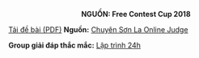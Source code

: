 **<center>NGUỒN: Free Contest Cup 2018</center>**

[Tải đề bài (PDF)](/statements/2332/VALUESTR.pdf)
**Nguồn:** [Chuyên Sơn La Online Judge](http://csloj.ddns.net/)

**Group giải đáp thắc mắc:** [Lập trình 24h](https://www.facebook.com/groups/1386904321519984)
